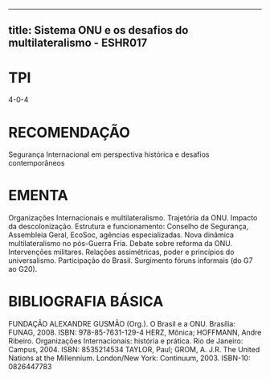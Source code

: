 
---
title: Sistema ONU e os desafios do multilateralismo - ESHR017 
---

# TPI

4-0-4

# RECOMENDAÇÃO

Segurança Internacional em perspectiva histórica e desafios contemporâneos

# EMENTA

Organizações Internacionais e multilateralismo. Trajetória da ONU. Impacto da descolonização. Estrutura e funcionamento: Conselho de Segurança, Assembleia Geral, EcoSoc, agências especializadas. Nova dinâmica multilateralismo no pós-Guerra Fria. Debate sobre reforma da ONU. Intervenções militares. Relações assimétricas, poder e princípios do universalismo. Participação do Brasil. Surgimento fóruns informais (do G7 ao G20).

# BIBLIOGRAFIA BÁSICA

FUNDAÇÃO ALEXANDRE GUSMÃO (Org.). O Brasil e a ONU. Brasília: FUNAG, 2008. ISBN: 978-85-7631-129-4
HERZ, Mônica; HOFFMANN, Andre Ribeiro. Organizações Internacionais: história e prática. Rio de Janeiro: Campus, 2004. ISBN: 8535214534
TAYLOR, Paul; GROM, A. J.R. The United Nations at the Millennium. London/New York: Continuum, 2003. ISBN-10: 0826447783
        